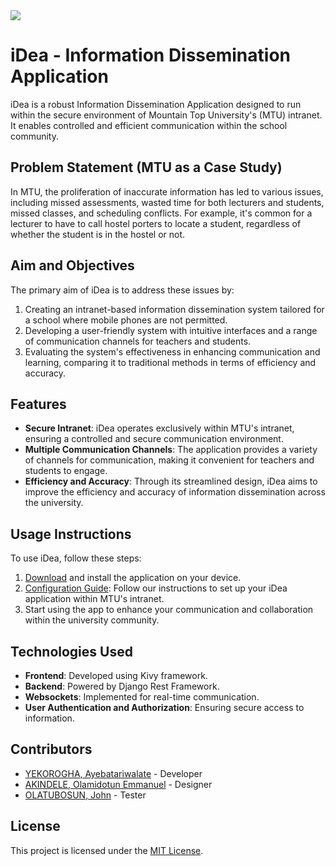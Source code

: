 <img src="https://pbs.twimg.com/media/F9STow9WkAAnP5v?format=jpg&name=large"/>

# iDea - Information Dissemination Application

iDea is a robust Information Dissemination Application designed to run within the secure environment of Mountain Top University's (MTU) intranet. It enables controlled and efficient communication within the school community.

## Problem Statement (MTU as a Case Study)

In MTU, the proliferation of inaccurate information has led to various issues, including missed assessments, wasted time for both lecturers and students, missed classes, and scheduling conflicts. For example, it's common for a lecturer to have to call hostel porters to locate a student, regardless of whether the student is in the hostel or not.

## Aim and Objectives

The primary aim of iDea is to address these issues by:

1. Creating an intranet-based information dissemination system tailored for a school where mobile phones are not permitted.
2. Developing a user-friendly system with intuitive interfaces and a range of communication channels for teachers and students.
3. Evaluating the system's effectiveness in enhancing communication and learning, comparing it to traditional methods in terms of efficiency and accuracy.

## Features

- **Secure Intranet**: iDea operates exclusively within MTU's intranet, ensuring a controlled and secure communication environment.
- **Multiple Communication Channels**: The application provides a variety of channels for communication, making it convenient for teachers and students to engage.
- **Efficiency and Accuracy**: Through its streamlined design, iDea aims to improve the efficiency and accuracy of information dissemination across the university.

## Usage Instructions

To use iDea, follow these steps:
1. [Download](https://github.com/kingtroga/iDea/tree/main/Download) and install the application on your device.
2. [Configuration Guide](https://www.instagram.com/atari.can/): Follow our instructions to set up your iDea application within MTU's intranet.
3. Start using the app to enhance your communication and collaboration within the university community.

## Technologies Used

- **Frontend**: Developed using Kivy framework.
- **Backend**: Powered by Django Rest Framework.
- **Websockets**: Implemented for real-time communication.
- **User Authentication and Authorization**: Ensuring secure access to information.

## Contributors

- [YEKOROGHA, Ayebatariwalate](https://github.com/kingtroga) - Developer
- [AKINDELE, Olamidotun Emmanuel](https://www.instagram.com/emakin_graphix/) - Designer
- [OLATUBOSUN, John](https://github.com/toluolatubosun) - Tester

## License

This project is licensed under the [MIT License](LICENSE).

